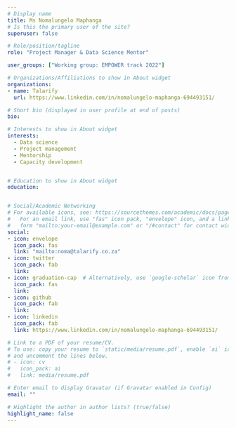 ```yaml
---
# Display name
title: Ms Nomalungelo Maphanga
# Is this the primary user of the site?
superuser: false

# Role/position/tagline
role: "Project Manager & Data Science Mentor"

user_groups: ["Working group: EMPOWER track 2022"]

# Organizations/Affiliations to show in About widget
organizations:
- name: Talarify
  url: https://www.linkedin.com/in/nomalungelo-maphanga-694493151/

# Short bio (displayed in user profile at end of posts)
bio: 

# Interests to show in About widget
interests:
  - Data science
  - Project management
  - Mentorship
  - Capacity development


# Education to show in About widget
education:


# Social/Academic Networking
# For available icons, see: https://sourcethemes.com/academic/docs/page-builder/#icons
#   For an email link, use "fas" icon pack, "envelope" icon, and a link in the
#   form "mailto:your-email@example.com" or "/#contact" for contact widget.
social:
- icon: envelope
  icon_pack: fas
  link: "mailto:noma@talarify.co.za"
- icon: twitter
  icon_pack: fab
  link: 
- icon: graduation-cap  # Alternatively, use `google-scholar` icon from `ai` icon pack
  icon_pack: fas
  link: 
- icon: github
  icon_pack: fab
  link: 
- icon: linkedin
  icon_pack: fab
  link: https://www.linkedin.com/in/nomalungelo-maphanga-694493151/

# Link to a PDF of your resume/CV.
# To use: copy your resume to `static/media/resume.pdf`, enable `ai` icons in `params.toml`, 
# and uncomment the lines below.
# - icon: cv
#   icon_pack: ai
#   link: media/resume.pdf

# Enter email to display Gravatar (if Gravatar enabled in Config)
email: ""

# Highlight the author in author lists? (true/false)
highlight_name: false
---
```




